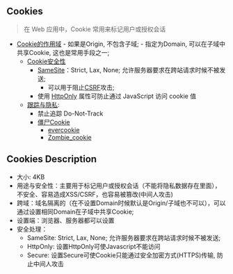 ## Cookies
> 在 Web 应用中，Cookie 常用来标记用户或授权会话

- [Cookie的作用域](https://developer.mozilla.org/zh-CN/docs/Web/HTTP/Cookies#cookie_%E7%9A%84%E4%BD%9C%E7%94%A8%E5%9F%9F)
        - 如果是Origin, 不包含子域; 
        - 指定为Domain, 可以在子域中共享Cookie, 这也是常用手段之一;
    - [Cookie安全性](https://developer.mozilla.org/zh-CN/docs/Web/HTTP/Cookies#%E5%AE%89%E5%85%A8)
        - [SameSite](https://developer.mozilla.org/en-US/docs/Web/HTTP/Headers/Set-Cookie/SameSite)：Strict, Lax, None; 允许服务器要求在跨站请求时候不被发送;
            - 可以用于阻止[CSRF](https://developer.mozilla.org/en-US/docs/Glossary/CSRF)攻击;
        - 使用 [HttpOnly](https://developer.mozilla.org/en-US/docs/Web/HTTP/Cookies) 属性可防止通过 JavaScript 访问 cookie 值
    - [跟踪与隐私](https://developer.mozilla.org/zh-CN/docs/Web/HTTP/Cookies#%E8%B7%9F%E8%B8%AA%E5%92%8C%E9%9A%90%E7%A7%81):
        - 禁止追踪 Do-Not-Track
        - [僵尸Cookie](https://developer.mozilla.org/zh-CN/docs/Web/HTTP/Cookies#%E5%83%B5%E5%B0%B8_cookie_%E5%92%8C%E5%88%A0%E4%B8%8D%E6%8E%89%E7%9A%84_cookie)
            - [evercookie](https://github.com/samyk/evercookie)
            - [Zombie_cookie](https://en.wikipedia.org/wiki/Zombie_cookie)

## Cookies Description

- 大小: 4KB
- 用途与安全性：主要用于标记用户或授权会话（不能将隐私数据存在里面），不安全、容易造成XSS/CSRF，也容易被篡改(中间人攻击)
- 跨域：域名隔离的（在不设置Domain时候默认是Origin/子域也不可以），可以通过设置相同Domain在子域中共享Cookie;
- 设置端：浏览器、服务器都可以设置
- 安全处理：
    - SameSite: Strict, Lax, None; 允许服务器要求在跨站请求时候不被发送;
    - HttpOnly: 设置HttpOnly可使Javascript不能访问
    - Secure: 设置Secure可使Cookie只能通过安全加密方式(HTTPS)传输, 防止中间人攻击
